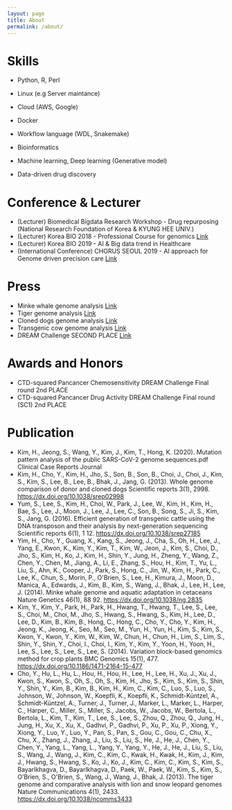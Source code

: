 ```yaml
---
layout: page
title: About
permalink: /about/
---
```


# Skills
- Python, R, Perl
- Linux (e.g Server maintance)
- Cloud (AWS, Google)
- Docker
- Workflow language (WDL, Snakemake)

- Bioinformatics
- Machine learning, Deep learning (Generative model)
- Data-driven drug discovery

# Conference & Lecturer
- (Lecturer) Biomedical Bigdata Research Workshop - Drug repurposing (National Research Foundation of Korea & KYUNG HEE UNIV.)
- (Lecturer) Korea BIO 2018 - Professional Course for genomics [Link](http://www.koreabio.org/)
- (Lecturer) Korea BIO 2019 - AI & Big data trend in Healthcare 
- (International Conference) CHORUS SEOUL 2019 - AI approach for Genome driven precision care [Link](http://www.choruscardiology.com/)

# Press
- Minke whale genome analysis [Link](https://www.bioin.or.kr/board.do?cmd=view&bid=research&num=241080)
- Tiger genome analysis [Link](https://www.hankyung.com/finance/article/2013092397156)
- Cloned dogs genome analysis [Link](https://news.joins.com/article/12922659)
- Transgenic cow genome analysis [Link](https://m.etnews.com/20160629000466?obj=Tzo4OiJzdGRDbGFzcyI6Mjp7czo3OiJyZWZlcmVyIjtOO3M6NzoiZm9yd2FyZCI7czoxMzoid2ViIHRvIG1vYmlsZSI7fQ%3D%3D)
- DREAM Challenge SECOND PLACE [Link](http://www.medigatenews.com/news/1848299958)

# Awards and Honors 
- CTD-squared Pancancer Chemosensitivity DREAM Challenge Final round 2nd PLACE
- CTD-squared Pancancer Drug Activity DREAM Challenge Final round (SC1) 2nd PLACE

# Publication
- Kim, H., Jeong, S., Wang, Y., Kim, J., Kim, T., Hong, K. (2020). Mutation pattern analysis of the public SARS-CoV-2 genome sequences.pdf Clinical Case Reports Journal
- Kim, H., Cho, Y., Kim, H., Jho, S., Son, B., Son, B., Choi, J., Choi, J., Kim, S., Kim, S., Lee, B., Lee, B., Bhak, J., Jang, G. (2013). Whole genome comparison of donor and cloned dogs Scientific reports  3(1), 2998. https://dx.doi.org/10.1038/srep02998
- Yum, S., Lee, S., Kim, H., Choi, W., Park, J., Lee, W., Kim, H., Kim, H., Bae, S., Lee, J., Moon, J., Lee, J., Lee, C., Son, B., Song, S., Ji, S., Kim, S., Jang, G. (2016). Efficient generation of transgenic cattle using the DNA transposon and their analysis by next-generation sequencing Scientific reports  6(1), 1 12. https://dx.doi.org/10.1038/srep27185
- Yim, H., Cho, Y., Guang, X., Kang, S., Jeong, J., Cha, S., Oh, H., Lee, J., Yang, E., Kwon, K., Kim, Y., Kim, T., Kim, W., Jeon, J., Kim, S., Choi, D., Jho, S., Kim, H., Ko, J., Kim, H., Shin, Y., Jung, H., Zheng, Y., Wang, Z., Chen, Y., Chen, M., Jiang, A., Li, E., Zhang, S., Hou, H., Kim, T., Yu, L., Liu, S., Ahn, K., Cooper, J., Park, S., Hong, C., Jin, W., Kim, H., Park, C., Lee, K., Chun, S., Morin, P., O'Brien, S., Lee, H., Kimura, J., Moon, D., Manica, A., Edwards, J., Kim, B., Kim, S., Wang, J., Bhak, J., Lee, H., Lee, J. (2014). Minke whale genome and aquatic adaptation in cetaceans Nature Genetics  46(1), 88 92. https://dx.doi.org/10.1038/ng.2835
- Kim, Y., Kim, Y., Park, H., Park, H., Hwang, T., Hwang, T., Lee, S., Lee, S., Choi, M., Choi, M., Jho, S., Hwang, S., Hwang, S., Kim, H., Lee, D., Lee, D., Kim, B., Kim, B., Hong, C., Hong, C., Cho, Y., Cho, Y., Kim, H., Jeong, K., Jeong, K., Seo, M., Seo, M., Yun, H., Yun, H., Kim, S., Kim, S., Kwon, Y., Kwon, Y., Kim, W., Kim, W., Chun, H., Chun, H., Lim, S., Lim, S., Shin, Y., Shin, Y., Choi, I., Choi, I., Kim, Y., Kim, Y., Yoon, H., Yoon, H., Lee, S., Lee, S., Lee, S., Lee, S. (2014). Variation block-based genomics method for crop plants BMC Genomics  15(1), 477. https://dx.doi.org/10.1186/1471-2164-15-477
- Cho, Y., Hu, L., Hu, L., Hou, H., Hou, H., Lee, H., Lee, H., Xu, J., Xu, J., Kwon, S., Kwon, S., Oh, S., Oh, S., Kim, H., Jho, S., Kim, S., Kim, S., Shin, Y., Shin, Y., Kim, B., Kim, B., Kim, H., Kim, C., Kim, C., Luo, S., Luo, S., Johnson, W., Johnson, W., Koepfli, K., Koepfli, K., Schmidt-Küntzel, A., Schmidt-Küntzel, A., Turner, J., Turner, J., Marker, L., Marker, L., Harper, C., Harper, C., Miller, S., Miller, S., Jacobs, W., Jacobs, W., Bertola, L., Bertola, L., Kim, T., Kim, T., Lee, S., Lee, S., Zhou, Q., Zhou, Q., Jung, H., Jung, H., Xu, X., Xu, X., Gadhvi, P., Gadhvi, P., Xu, P., Xu, P., Xiong, Y., Xiong, Y., Luo, Y., Luo, Y., Pan, S., Pan, S., Gou, C., Gou, C., Chu, X., Chu, X., Zhang, J., Zhang, J., Liu, S., Liu, S., He, J., He, J., Chen, Y., Chen, Y., Yang, L., Yang, L., Yang, Y., Yang, Y., He, J., He, J., Liu, S., Liu, S., Wang, J., Wang, J., Kim, C., Kim, C., Kwak, H., Kwak, H., Kim, J., Kim, J., Hwang, S., Hwang, S., Ko, J., Ko, J., Kim, C., Kim, C., Kim, S., Kim, S., Bayarlkhagva, D., Bayarlkhagva, D., Paek, W., Paek, W., Kim, S., Kim, S., O’Brien, S., O'Brien, S., Wang, J., Wang, J., Bhak, J. (2013). The tiger genome and comparative analysis with lion and snow leopard genomes Nature Communications  4(1), 2433. https://dx.doi.org/10.1038/ncomms3433
 
[jekyll-organization]: https://github.com/jekyll
